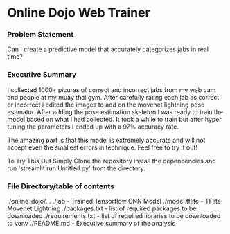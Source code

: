 # Online Dojo Web Trainer

### Problem Statement 
Can I create a predictive model that accurately categorizes jabs in real time?
       
### Executive Summary

I collected 1000+ picures of correct and incorrect jabs from my web cam and people at my muay thai gym. After carefully rating each jab as correct or incorrect i edited the images to add on the movenet lightning pose estimator. After adding the pose estimation skeleton I was ready to train the model based on what I had collected. It took a while to train but after hyper tuning the parameters I ended up with a 97% accuracy rate.

The amazing part is that this model is extremely accurate and will not accept even the smallest errors in technique. Feel free to try it out! 

To Try This Out Simply Clone the repository install the dependencies and run 'streamlit run Untitled.py' from the directory.

    
### File Directory/table of contents
./online_dojo/...
    ./jab - Trained Tensorflow CNN Model
    ./model.tflite - TFlite Movenet Lightning
    ./packages.txt - list of required packages to be downloaded
    ./requirements.txt - list of required libraries to be downloaded to venv
    ./README.md - Executive summary of the analysis
    



